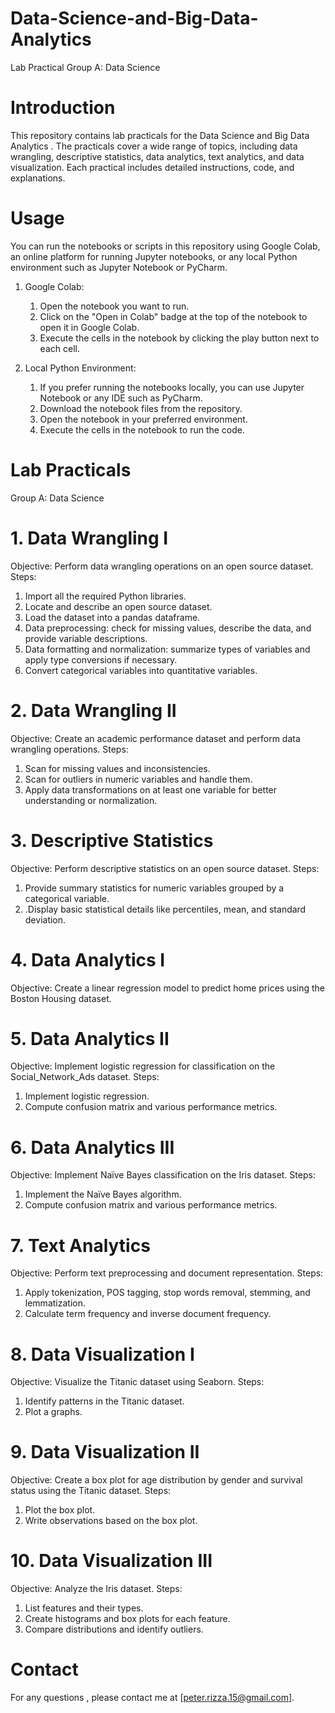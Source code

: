 # Data-Science-and-Big-Data-Analytics
Lab Practical Group A: Data Science 

# Introduction
This repository contains lab practicals for the Data Science and Big Data Analytics . The practicals cover a wide range of topics, including data wrangling, descriptive statistics, data analytics, text analytics, and data visualization. Each practical includes detailed instructions, code, and explanations.


# Usage
You can run the notebooks or scripts in this repository using Google Colab, an online platform for running Jupyter notebooks, or any local Python environment such as Jupyter Notebook or PyCharm.
1. Google Colab:
   1. Open the notebook you want to run.
   2. Click on the "Open in Colab" badge at the top of the notebook to open it in Google Colab.
   3. Execute the cells in the notebook by clicking the play button next to each cell.

2. Local Python Environment:
   1. If you prefer running the notebooks locally, you can use Jupyter Notebook or any IDE such as PyCharm.
   2. Download the notebook files from the repository.
   3. Open the notebook in your preferred environment.
   4. Execute the cells in the notebook to run the code.
      
# Lab Practicals
Group A: Data Science
# 1. Data Wrangling I
Objective: Perform data wrangling operations on an open source dataset.
Steps:
  1. Import all the required Python libraries.
  2. Locate and describe an open source dataset.
  3. Load the dataset into a pandas dataframe.
  4. Data preprocessing: check for missing values, describe the data, and provide variable descriptions.
  5. Data formatting and normalization: summarize types of variables and apply type conversions if necessary.
  6. Convert categorical variables into quantitative variables.

# 2. Data Wrangling II
Objective: Create an academic performance dataset and perform data wrangling operations.
Steps:
  1. Scan for missing values and inconsistencies.
  2. Scan for outliers in numeric variables and handle them.
  3. Apply data transformations on at least one variable for better understanding or normalization.

# 3. Descriptive Statistics
Objective: Perform descriptive statistics on an open source dataset.
Steps:
  1. Provide summary statistics for numeric variables grouped by a categorical variable.
  2. .Display basic statistical details like percentiles, mean, and standard deviation.

# 4. Data Analytics I
Objective: Create a linear regression model to predict home prices using the Boston Housing dataset.

# 5. Data Analytics II
Objective: Implement logistic regression for classification on the Social_Network_Ads dataset.
Steps:
  1. Implement logistic regression.
  2. Compute confusion matrix and various performance metrics.

# 6. Data Analytics III
Objective: Implement Naïve Bayes classification on the Iris dataset.
Steps:
  1. Implement the Naïve Bayes algorithm.
  2. Compute confusion matrix and various performance metrics.

# 7. Text Analytics
Objective: Perform text preprocessing and document representation.
Steps:
  1. Apply tokenization, POS tagging, stop words removal, stemming, and lemmatization.
  2. Calculate term frequency and inverse document frequency.

# 8. Data Visualization I
Objective: Visualize the Titanic dataset using Seaborn.
Steps:
  1. Identify patterns in the Titanic dataset.
  2. Plot a graphs.
   
# 9. Data Visualization II
Objective: Create a box plot for age distribution by gender and survival status using the Titanic dataset.
Steps:
  1. Plot the box plot.
  2. Write observations based on the box plot.

# 10. Data Visualization III
Objective: Analyze the Iris dataset.
Steps:
  1. List features and their types.
  2. Create histograms and box plots for each feature.
  3. Compare distributions and identify outliers.

# Contact
For any questions , please contact me at [peter.rizza.15@gmail.com].
